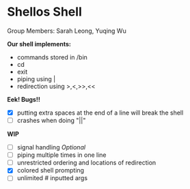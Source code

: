 # Shellos Shell
Group Members: Sarah Leong, Yuqing Wu

**Our shell implements:**
- commands stored in /bin
- cd
- exit
- piping using |
- redirection using >,<,>>,<<

**Eek! Bugs!!**
- [X] putting extra spaces at the end of a line will break the shell
- [ ] crashes when doing "||"

**WIP**
- [ ] signal handling
_Optional_
- [ ] piping multiple times in one line
- [ ] unrestricted ordering and locations of redirection
- [X] colored shell prompting
- [ ] unlimited # inputted args
